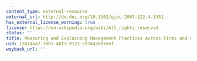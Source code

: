 ```yaml
---
content_type: external-resource
external_url: http://dx.doi.org/10.1162/qjec.2007.122.4.1351
has_external_license_warning: true
license: https://en.wikipedia.org/wiki/All_rights_reserved
status: ''
title: Measuring and Explaining Management Practices Across Firms and Countries
uid: 12b14aa7-30b1-4bf7-9123-c97442087eef
wayback_url: ''
---
```

